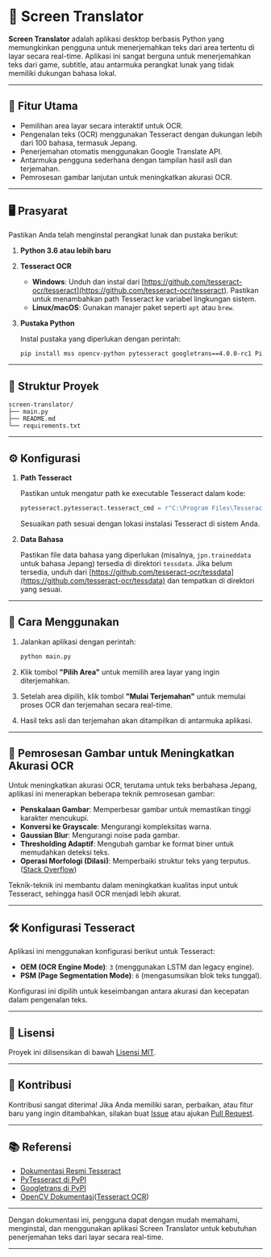 # 📌 Screen Translator

**Screen Translator** adalah aplikasi desktop berbasis Python yang memungkinkan pengguna untuk menerjemahkan teks dari area tertentu di layar secara real-time. Aplikasi ini sangat berguna untuk menerjemahkan teks dari game, subtitle, atau antarmuka perangkat lunak yang tidak memiliki dukungan bahasa lokal.

---

## 🧰 Fitur Utama

* Pemilihan area layar secara interaktif untuk OCR.
* Pengenalan teks (OCR) menggunakan Tesseract dengan dukungan lebih dari 100 bahasa, termasuk Jepang.
* Penerjemahan otomatis menggunakan Google Translate API.
* Antarmuka pengguna sederhana dengan tampilan hasil asli dan terjemahan.
* Pemrosesan gambar lanjutan untuk meningkatkan akurasi OCR.

---

## 🖥️ Prasyarat

Pastikan Anda telah menginstal perangkat lunak dan pustaka berikut:

1. **Python 3.6 atau lebih baru**

2. **Tesseract OCR**

   * **Windows**: Unduh dan instal dari [https://github.com/tesseract-ocr/tesseract](https://github.com/tesseract-ocr/tesseract). Pastikan untuk menambahkan path Tesseract ke variabel lingkungan sistem.
   * **Linux/macOS**: Gunakan manajer paket seperti `apt` atau `brew`.

3. **Pustaka Python**

   Instal pustaka yang diperlukan dengan perintah:

   ```bash
   pip install mss opencv-python pytesseract googletrans==4.0.0-rc1 Pillow numpy
   ```

---

## 📂 Struktur Proyek

```
screen-translator/
├── main.py
├── README.md
└── requirements.txt
```

---

## ⚙️ Konfigurasi

1. **Path Tesseract**

   Pastikan untuk mengatur path ke executable Tesseract dalam kode:

   ```python
   pytesseract.pytesseract.tesseract_cmd = r"C:\Program Files\Tesseract-OCR\tesseract.exe"
   ```

   Sesuaikan path sesuai dengan lokasi instalasi Tesseract di sistem Anda.

2. **Data Bahasa**

   Pastikan file data bahasa yang diperlukan (misalnya, `jpn.traineddata` untuk bahasa Jepang) tersedia di direktori `tessdata`. Jika belum tersedia, unduh dari [https://github.com/tesseract-ocr/tessdata](https://github.com/tesseract-ocr/tessdata) dan tempatkan di direktori yang sesuai.

---

## 🚀 Cara Menggunakan

1. Jalankan aplikasi dengan perintah:

   ```bash
   python main.py
   ```

2. Klik tombol **"Pilih Area"** untuk memilih area layar yang ingin diterjemahkan.

3. Setelah area dipilih, klik tombol **"Mulai Terjemahan"** untuk memulai proses OCR dan terjemahan secara real-time.

4. Hasil teks asli dan terjemahan akan ditampilkan di antarmuka aplikasi.

---

## 🧪 Pemrosesan Gambar untuk Meningkatkan Akurasi OCR

Untuk meningkatkan akurasi OCR, terutama untuk teks berbahasa Jepang, aplikasi ini menerapkan beberapa teknik pemrosesan gambar:

* **Penskalaan Gambar**: Memperbesar gambar untuk memastikan tinggi karakter mencukupi.
* **Konversi ke Grayscale**: Mengurangi kompleksitas warna.
* **Gaussian Blur**: Mengurangi noise pada gambar.
* **Thresholding Adaptif**: Mengubah gambar ke format biner untuk memudahkan deteksi teks.
* **Operasi Morfologi (Dilasi)**: Memperbaiki struktur teks yang terputus.([Stack Overflow][1])

Teknik-teknik ini membantu dalam meningkatkan kualitas input untuk Tesseract, sehingga hasil OCR menjadi lebih akurat.

---

## 🛠️ Konfigurasi Tesseract

Aplikasi ini menggunakan konfigurasi berikut untuk Tesseract:

* **OEM (OCR Engine Mode)**: `3` (menggunakan LSTM dan legacy engine).
* **PSM (Page Segmentation Mode)**: `6` (mengasumsikan blok teks tunggal).

Konfigurasi ini dipilih untuk keseimbangan antara akurasi dan kecepatan dalam pengenalan teks.

---

## 📄 Lisensi

Proyek ini dilisensikan di bawah [Lisensi MIT](https://opensource.org/licenses/MIT).

---

## 🙏 Kontribusi

Kontribusi sangat diterima! Jika Anda memiliki saran, perbaikan, atau fitur baru yang ingin ditambahkan, silakan buat [Issue](https://github.com/username/screen-translator/issues) atau ajukan [Pull Request](https://github.com/username/screen-translator/pulls).

---

## 📚 Referensi

* [Dokumentasi Resmi Tesseract](https://tesseract-ocr.github.io/)
* [PyTesseract di PyPI](https://pypi.org/project/pytesseract/)
* [Googletrans di PyPI](https://pypi.org/project/googletrans/)
* [OpenCV Dokumentasi](https://docs.opencv.org/)([Tesseract OCR][2])

---

Dengan dokumentasi ini, pengguna dapat dengan mudah memahami, menginstal, dan menggunakan aplikasi Screen Translator untuk kebutuhan penerjemahan teks dari layar secara real-time.

---

[1]: https://stackoverflow.com/questions/28935983/preprocessing-image-for-tesseract-ocr-with-opencv?utm_source=chatgpt.com "Preprocessing image for Tesseract OCR with OpenCV"
[2]: https://tesseract-ocr.github.io/?utm_source=chatgpt.com "Tesseract documentation | Tesseract OCR"
